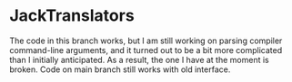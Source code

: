 # JackTranslators

The code in this branch works, but I am still working on parsing compiler command-line arguments, and it turned out to be a bit more complicated than I initially anticipated.
As a result, the one I have at the moment is broken. Code on main branch still works with old interface. 
